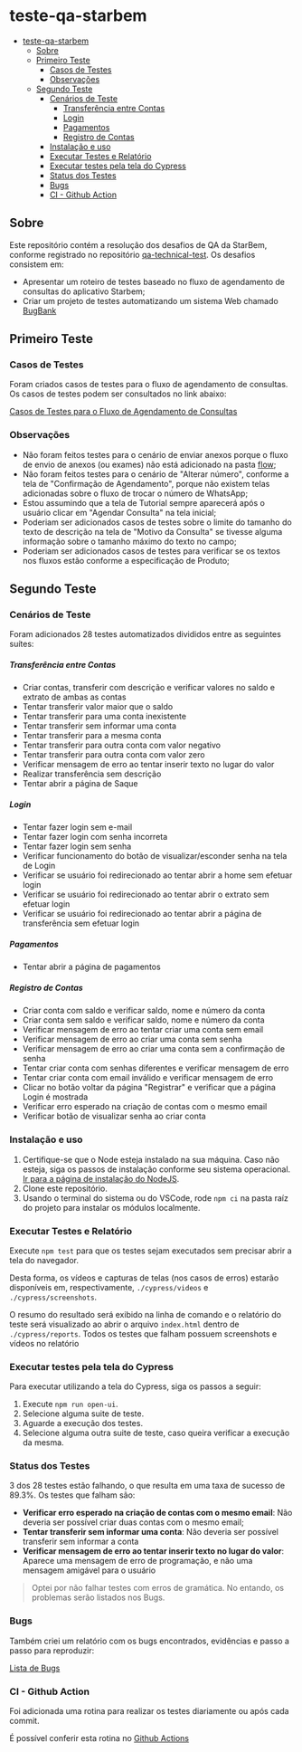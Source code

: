 # teste-qa-starbem

- [teste-qa-starbem](#teste-qa-starbem)
  - [Sobre](#sobre)
  - [Primeiro Teste](#primeiro-teste)
    - [Casos de Testes](#casos-de-testes)
    - [Observações](#observações)
  - [Segundo Teste](#segundo-teste)
    - [Cenários de Teste](#cenários-de-teste)
        - [Transferência entre Contas](#transferência-entre-contas)
        - [Login](#login)
        - [Pagamentos](#pagamentos)
        - [Registro de Contas](#registro-de-contas)
    - [Instalação e uso](#instalação-e-uso)
    - [Executar Testes e Relatório](#executar-testes-e-relatório)
    - [Executar testes pela tela do Cypress](#executar-testes-pela-tela-do-cypress)
    - [Status dos Testes](#status-dos-testes)
    - [Bugs](#bugs)
    - [CI - Github Action](#ci---github-action)



## Sobre
Este repositório contém a resolução dos desafios de QA da StarBem, conforme registrado no repositório [qa-technical-test](https://github.com/StarBem/qa-technical-test/).
Os desafios consistem em:
- Apresentar um roteiro de testes baseado no fluxo de agendamento de consultas do aplicativo Starbem;
- Criar um projeto de testes automatizando um sistema Web chamado [BugBank](https://bugbank.netlify.app/)

## Primeiro Teste

### Casos de Testes
Foram criados casos de testes para o fluxo de agendamento de consultas. Os casos de testes podem ser consultados no link abaixo:

[Casos de Testes para o Fluxo de Agendamento de Consultas](https://docs.google.com/spreadsheets/d/1tbjqQVsarn7G17MIcaKbVjGuUGA01K3c8vNlN9orxYQ)

### Observações
- Não foram feitos testes para o cenário de enviar anexos porque o fluxo de envio de anexos (ou exames) não está adicionado na pasta [flow](https://github.com/StarBem/qa-technical-test/blob/main/flow/);
- Não foram feitos testes para o cenário de "Alterar número", conforme a tela de "Confirmação de Agendamento", porque não existem telas adicionadas sobre o fluxo de trocar o número de WhatsApp;
- Estou assumindo que a tela de Tutorial sempre aparecerá após o usuário clicar em "Agendar Consulta" na tela inicial;
- Poderiam ser adicionados casos de testes sobre o limite do tamanho do texto de descrição na tela de "Motivo da Consulta" se tivesse alguma informação sobre o tamanho máximo do texto no campo;
- Poderiam ser adicionados casos de testes para verificar se os textos nos fluxos estão conforme a especificação de Produto;

## Segundo Teste

### Cenários de Teste
Foram adicionados 28 testes automatizados divididos entre as seguintes suítes:

##### Transferência entre Contas
- Criar contas, transferir com descrição e verificar valores no saldo e extrato de ambas as contas
- Tentar transferir valor maior que o saldo
- Tentar transferir para uma conta inexistente
- Tentar transferir sem informar uma conta
- Tentar transferir para a mesma conta
- Tentar transferir para outra conta com valor negativo
- Tentar transferir para outra conta com valor zero
- Verificar mensagem de erro ao tentar inserir texto no lugar do valor
- Realizar transferência sem descrição
- Tentar abrir a página de Saque
##### Login
- Tentar fazer login sem e-mail
- Tentar fazer login com senha incorreta
- Tentar fazer login sem senha
- Verificar funcionamento do botão de visualizar/esconder senha na tela de Login
- Verificar se usuário foi redirecionado ao tentar abrir a home sem efetuar login
- Verificar se usuário foi redirecionado ao tentar abrir o extrato sem efetuar login
- Verificar se usuário foi redirecionado ao tentar abrir a página de transferência sem efetuar login
##### Pagamentos
- Tentar abrir a página de pagamentos
##### Registro de Contas
- Criar conta com saldo e verificar saldo, nome e número da conta
- Criar conta sem saldo e verificar saldo, nome e número da conta
- Verificar mensagem de erro ao tentar criar uma conta sem email
- Verificar mensagem de erro ao criar uma conta sem senha
- Verificar mensagem de erro ao criar uma conta sem a confirmação de senha
- Tentar criar conta com senhas diferentes e verificar mensagem de erro
- Tentar criar conta com email inválido e verificar mensagem de erro
- Clicar no botão voltar da página "Registrar" e verificar que a página Login é mostrada
- Verificar erro esperado na criação de contas com o mesmo email
- Verificar botão de visualizar senha ao criar conta

### Instalação e uso
1. Certifique-se que o Node esteja instalado na sua máquina. Caso não esteja, siga os passos de instalação conforme seu sistema operacional. [Ir para a página de instalação do NodeJS](https://nodejs.org/en/download).
2. Clone este repositório.
3. Usando o terminal do sistema ou do VSCode, rode `npm ci` na pasta raíz do projeto para instalar os módulos localmente.

### Executar Testes e Relatório

Execute `npm test` para que os testes sejam executados sem precisar abrir a tela do navegador.

Desta forma, os vídeos e capturas de telas (nos casos de erros) estarão disponíveis em, respectivamente, `./cypress/videos` e `./cypress/screenshots`. 

O resumo do resultado será exibido na linha de comando e o relatório do teste será visualizado ao abrir o arquivo `index.html` dentro de `./cypress/reports`. Todos os testes que falham possuem screenshots e vídeos no relatório


### Executar testes pela tela do Cypress
Para executar utilizando a tela do Cypress, siga os passos a seguir:

1. Execute `npm run open-ui`.
2. Selecione alguma suite de teste.
3. Aguarde a execução dos testes.
4. Selecione alguma outra suite de teste, caso queira verificar a execução da mesma.


### Status dos Testes


3 dos 28 testes estão falhando, o que resulta em uma taxa de sucesso de 89.3%. Os testes que falham são:
- **Verificar erro esperado na criação de contas com o mesmo email**: Não deveria ser possível criar duas contas com o mesmo email;
- **Tentar transferir sem informar uma conta**: Não deveria ser possível transferir sem informar a conta
- **Verificar mensagem de erro ao tentar inserir texto no lugar do valor**: Aparece uma mensagem de erro de programação, e não uma mensagem amigável para o usuário

> Optei por não falhar testes com erros de gramática. No entando, os problemas serão listados nos Bugs.


### Bugs

Também criei um relatório com os bugs encontrados, evidências e passo a passo para reproduzir:

[Lista de Bugs](https://docs.google.com/spreadsheets/d/1ozM4xwn_1Wx6JRQu6H-FmG5gHbLg3qhMh_TCr0LvJVw/edit?usp=sharing)



### CI - Github Action

Foi adicionada uma rotina para realizar os testes diariamente ou após cada commit.

É possível conferir esta rotina no [Github Actions](https://github.com/SaraKSPS/teste-qa-starbem/actions/)